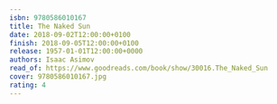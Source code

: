 ```yaml
---
isbn: 9780586010167
title: The Naked Sun
date: 2018-09-02T12:00:00+0100
finish: 2018-09-05T12:00:00+0100
release: 1957-01-01T12:00:00+0000
authors: Isaac Asimov
read_of: https://www.goodreads.com/book/show/30016.The_Naked_Sun
cover: 9780586010167.jpg
rating: 4
---
```


